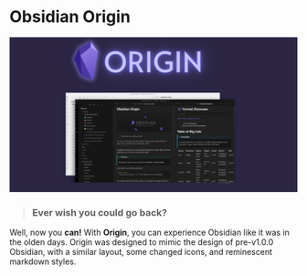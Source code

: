 # Obsidian Origin

![](origin-big.png)

> ### Ever wish you could go back?


Well, now you **can!** With **Origin**, you can experience Obsidian like it was in the olden days. Origin was designed to mimic the design of pre-v1.0.0 Obsidian, with a similar layout, some changed icons, and reminescent markdown styles.
